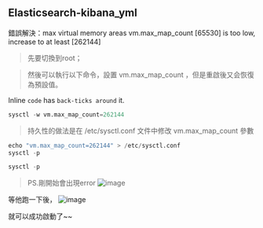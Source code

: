 ## Elasticsearch-kibana_yml

錯誤解決：max virtual memory areas vm.max_map_count [65530] is too low, increase to at least [262144]


> 先要切換到root；

> 然後可以執行以下命令，設置 vm.max_map_count ，但是重啟後又会恢復為預設值。

Inline `code` has `back-ticks around` it.
```python
sysctl -w vm.max_map_count=262144
```
> 持久性的做法是在 /etc/sysctl.conf 文件中修改 vm.max_map_count 參數

```python
echo "vm.max_map_count=262144" > /etc/sysctl.conf
sysctl -p
```

```python
sysctl -p
```

> PS.剛開始會出現error
![image](https://github.com/u3814520/Elasticsearch-kibana_yml/blob/main/picturn1.png)

等他跑一下後，
![image](https://github.com/u3814520/Elasticsearch-kibana_yml/blob/main/picturn2.png)

就可以成功啟動了~~
